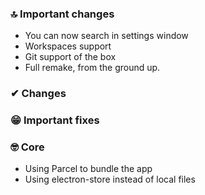 ### 🔝 Important changes
* You can now search in settings window
* Workspaces support
* Git support of the box
* Full remake, from the ground up.

### ✔ Changes

### 😁 Important fixes

### 🤓 Core
* Using Parcel to bundle the app
* Using electron-store instead of local files

